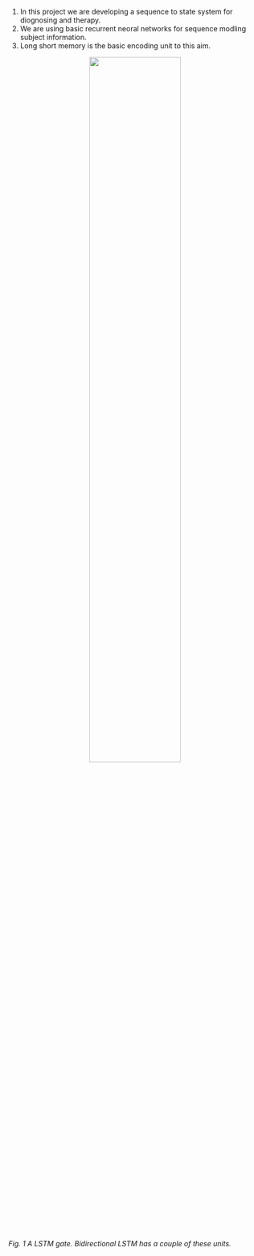 1. In this project we are developing a sequence to state system for diognosing and therapy. 
2. We are using basic recurrent neoral networks for sequence modling subject information.
3. Long short memory is the basic encoding unit to this aim.

<p align="center">
  <img width="60%" src="https://raw.githubusercontent.com/javiddadashkarimi/seq2subj/master/fig/lstm.jpg">
</p>
  <em align="center">Fig. 1 A LSTM gate. Bidirectional LSTM has a couple of these units.</em>


